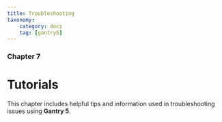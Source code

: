 ```yaml
---
title: Troubleshooting
taxonomy:
    category: docs
    tag: [gantry5]
---
```


### Chapter 7

# Tutorials

This chapter includes helpful tips and information used in troubleshooting issues using **Gantry 5**.

